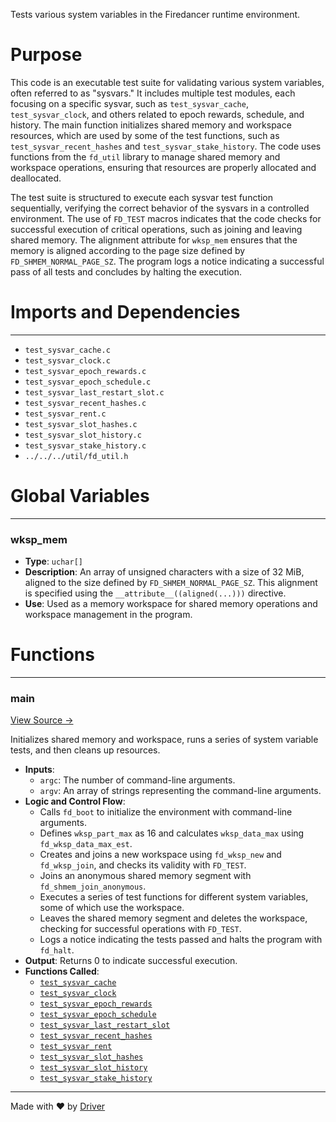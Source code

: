 <!--------------------------------------------------------------------------------->
<!-- IMPORTANT: This file is auto-generated by Driver (https://driver.ai). -------->
<!-- Manual edits may be overwritten on future commits. --------------------------->
<!--------------------------------------------------------------------------------->

Tests various system variables in the Firedancer runtime environment.

# Purpose
This code is an executable test suite for validating various system variables, often referred to as "sysvars." It includes multiple test modules, each focusing on a specific sysvar, such as `test_sysvar_cache`, `test_sysvar_clock`, and others related to epoch rewards, schedule, and history. The main function initializes shared memory and workspace resources, which are used by some of the test functions, such as `test_sysvar_recent_hashes` and `test_sysvar_stake_history`. The code uses functions from the `fd_util` library to manage shared memory and workspace operations, ensuring that resources are properly allocated and deallocated.

The test suite is structured to execute each sysvar test function sequentially, verifying the correct behavior of the sysvars in a controlled environment. The use of `FD_TEST` macros indicates that the code checks for successful execution of critical operations, such as joining and leaving shared memory. The alignment attribute for `wksp_mem` ensures that the memory is aligned according to the page size defined by `FD_SHMEM_NORMAL_PAGE_SZ`. The program logs a notice indicating a successful pass of all tests and concludes by halting the execution.
# Imports and Dependencies

---
- `test_sysvar_cache.c`
- `test_sysvar_clock.c`
- `test_sysvar_epoch_rewards.c`
- `test_sysvar_epoch_schedule.c`
- `test_sysvar_last_restart_slot.c`
- `test_sysvar_recent_hashes.c`
- `test_sysvar_rent.c`
- `test_sysvar_slot_hashes.c`
- `test_sysvar_slot_history.c`
- `test_sysvar_stake_history.c`
- `../../../util/fd_util.h`


# Global Variables

---
### wksp\_mem
- **Type**: ``uchar[]``
- **Description**: An array of unsigned characters with a size of 32 MiB, aligned to the size defined by `FD_SHMEM_NORMAL_PAGE_SZ`. This alignment is specified using the `__attribute__((aligned(...)))` directive.
- **Use**: Used as a memory workspace for shared memory operations and workspace management in the program.


# Functions

---
### main<!-- {{#callable:main}} -->
[View Source →](<../../../../../../src/flamenco/runtime/sysvar/test_sysvar.c#L16>)

Initializes shared memory and workspace, runs a series of system variable tests, and then cleans up resources.
- **Inputs**:
    - `argc`: The number of command-line arguments.
    - `argv`: An array of strings representing the command-line arguments.
- **Logic and Control Flow**:
    - Calls `fd_boot` to initialize the environment with command-line arguments.
    - Defines `wksp_part_max` as 16 and calculates `wksp_data_max` using `fd_wksp_data_max_est`.
    - Creates and joins a new workspace using `fd_wksp_new` and `fd_wksp_join`, and checks its validity with `FD_TEST`.
    - Joins an anonymous shared memory segment with `fd_shmem_join_anonymous`.
    - Executes a series of test functions for different system variables, some of which use the workspace.
    - Leaves the shared memory segment and deletes the workspace, checking for successful operations with `FD_TEST`.
    - Logs a notice indicating the tests passed and halts the program with `fd_halt`.
- **Output**: Returns 0 to indicate successful execution.
- **Functions Called**:
    - [`test_sysvar_cache`](<test_sysvar_cache.c.md#test_sysvar_cache>)
    - [`test_sysvar_clock`](<test_sysvar_clock.c.md#test_sysvar_clock>)
    - [`test_sysvar_epoch_rewards`](<test_sysvar_epoch_rewards.c.md#test_sysvar_epoch_rewards>)
    - [`test_sysvar_epoch_schedule`](<test_sysvar_epoch_schedule.c.md#test_sysvar_epoch_schedule>)
    - [`test_sysvar_last_restart_slot`](<test_sysvar_last_restart_slot.c.md#test_sysvar_last_restart_slot>)
    - [`test_sysvar_recent_hashes`](<test_sysvar_recent_hashes.c.md#test_sysvar_recent_hashes>)
    - [`test_sysvar_rent`](<test_sysvar_rent.c.md#test_sysvar_rent>)
    - [`test_sysvar_slot_hashes`](<test_sysvar_slot_hashes.c.md#test_sysvar_slot_hashes>)
    - [`test_sysvar_slot_history`](<test_sysvar_slot_history.c.md#test_sysvar_slot_history>)
    - [`test_sysvar_stake_history`](<test_sysvar_stake_history.c.md#test_sysvar_stake_history>)



---
Made with ❤️ by [Driver](https://www.driver.ai/)